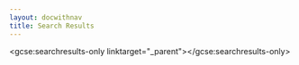 ```yaml
---
layout: docwithnav
title: Search Results
---
```


<script>
  (function() {
    var cx = '013288817511911618469:elfqqbqldzg';
    var gcse = document.createElement('script');
    gcse.type = 'text/javascript';
    gcse.async = true;
    gcse.src = (document.location.protocol == 'https:' ? 'https:' : 'http:') +
        '//cse.google.com/cse.js?cx=' + cx;
    var s = document.getElementsByTagName('script')[0];
    s.parentNode.insertBefore(gcse, s);
    document.querySelector('html').classList.add('search');
  })();
</script>

<gcse:searchresults-only linktarget="_parent"></gcse:searchresults-only>
